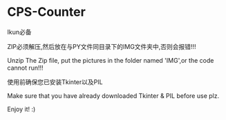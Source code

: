 # CPS-Counter
Ikun必备

ZIP必须解压,然后放在与PY文件同目录下的IMG文件夹中,否则会报错!!!

Unzip The Zip file, put the pictures in the folder named 'IMG',or the code cannot run!!!

使用前确保您已安装Tkinter以及PIL

Make sure that you have already downloaded Tkinter & PIL before use plz.

Enjoy it! :) 
